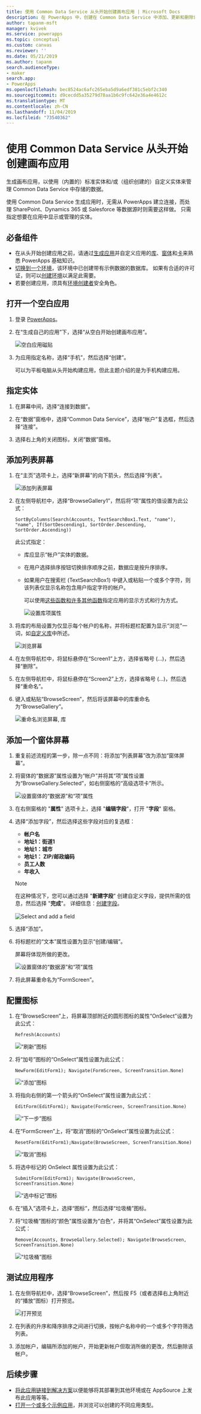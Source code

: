 ```yaml
---
title: 使用 Common Data Service 从头开始创建画布应用 | Microsoft Docs
description: 在 PowerApps 中，创建在 Common Data Service 中添加、更新和删除记录的画布应用。
author: tapanm-msft
manager: kvivek
ms.service: powerapps
ms.topic: conceptual
ms.custom: canvas
ms.reviewer: ''
ms.date: 05/21/2019
ms.author: tapanm
search.audienceType:
- maker
search.app:
- PowerApps
ms.openlocfilehash: bec8524ac6afc265eba5d9a6edf381c5ebf2c340
ms.sourcegitcommit: d9cecdd5a35279d78aa1b6c9fc642e36a4e4612c
ms.translationtype: MT
ms.contentlocale: zh-CN
ms.lasthandoff: 11/04/2019
ms.locfileid: "73540362"
---
```

# <a name="create-a-canvas-app-from-scratch-using-common-data-service"></a>使用 Common Data Service 从头开始创建画布应用

生成画布应用，以使用（内置的）标准实体和/或（组织创建的）自定义实体来管理 Common Data Service 中存储的数据。

使用 Common Data Service 生成应用时，无需从 PowerApps 建立连接，而处理 SharePoint、Dynamics 365 或 Salesforce 等数据源时则需要这样做。 只需指定想要在应用中显示或管理的实体。

## <a name="prerequisites"></a>必备组件

- 在从头开始创建应用之前，请通过[生成应用](data-platform-create-app.md)并自定义应用的[库](customize-layout-sharepoint.md)、[窗体](customize-forms-sharepoint.md)和[卡](customize-card.md)来熟悉 PowerApps 基础知识。
- [切换到一个环境](working-with-environments.md)，该环境中已创建带有示例数据的数据库。 如果有合适的许可证，则可以[创建环境](../../administrator/create-environment.md)以满足此需要。
- 若要创建应用，须具有[环境创建者](https://docs.microsoft.com/power-platform/admin/database-security#predefined-security-roles)安全角色。

## <a name="open-a-blank-app"></a>打开一个空白应用

1. 登录 [PowerApps](https://make.powerapps.com?utm_source=padocs&utm_medium=linkinadoc&utm_campaign=referralsfromdoc)。

1. 在“生成自己的应用”下，选择“从空白开始创建画布应用”。

    ![空白应用磁贴](./media/data-platform-create-app-scratch/blank-app.png)

1. 为应用指定名称，选择“手机”，然后选择“创建”。

    可以为平板电脑从头开始构建应用，但此主题介绍的是为手机构建应用。

## <a name="specify-an-entity"></a>指定实体

1. 在屏幕中间，选择“连接到数据”。

1. 在“数据”窗格中，选择“Common Data Service”，选择“帐户”复选框，然后选择“连接”。

1. 选择右上角的关闭图标，关闭“数据”窗格。

## <a name="add-a-list-screen"></a>添加列表屏幕

1. 在“主页”选项卡上，选择“新屏幕”的向下箭头，然后选择“列表”。

    ![添加列表屏幕](./media/data-platform-create-app-scratch/list-screen.png)

1. 在左侧导航栏中，选择“BrowseGallery1”，然后将“项”属性的值设置为此公式：

    `SortByColumns(Search(Accounts, TextSearchBox1.Text, "name"), "name", If(SortDescending1, SortOrder.Descending, SortOrder.Ascending))`

    此公式指定：

   - 库应显示“帐户”实体的数据。
   - 在用户选择排序按钮切换排序顺序之前，数据应是按升序排序。
   - 如果用户在搜索栏 (TextSearchBox1) 中键入或粘贴一个或多个字符，则该列表仅显示名称包含用户指定字符的帐户。

     可以使用[这些函数和许多其他函数](formula-reference.md)指定应用的显示方式和行为方式。

     ![设置库项属性](./media/data-platform-create-app-scratch/gallery-items.png)

1. 将库的布局设置为仅显示每个帐户的名称，并将标题栏配置为显示“浏览”一词，如[自定义库](customize-layout-sharepoint.md)中所述。

    ![浏览屏幕](./media/data-platform-create-app-scratch/final-browse.png)

1. 在左侧导航栏中，将鼠标悬停在“Screen1”上方，选择省略号 (...)，然后选择“删除”。

1. 在左侧导航栏中，将鼠标悬停在“Screen2”上方，选择省略号 (...)，然后选择“重命名”。

1. 键入或粘贴“BrowseScreen”，然后将该屏幕中的库重命名为“BrowseGallery”。

    ![重命名浏览屏幕, 库](./media/data-platform-create-app-scratch/rename-browse.png)

## <a name="add-a-form-screen"></a>添加一个窗体屏幕

1. 重复前述流程的第一步，除一点不同：将添加“列表屏幕”改为添加“窗体屏幕”。

1. 将窗体的“数据源”属性设置为“帐户”并将其“项”属性设置为“BrowseGallery.Selected”，如右侧窗格的“高级选项卡”所示。

    ![设置窗体的“数据源”和“项”属性](./media/data-platform-create-app-scratch/form-datasource.png)

1. 在右侧窗格的 "**属性**" 选项卡上，选择 "**编辑字段**"，打开 "**字段**" 窗格。

1. 选择“添加字段”，然后选择这些字段对应的复选框：

    - **帐户名**
    - **地址1：街道1**
    - **地址1：城市**
    - **地址1： ZIP/邮政编码**
    - **员工人数**
    - **年收入**

    > [!NOTE]
    > 在这种情况下，您可以通过选择 "**新建字段**" 创建自定义字段，提供所需的信息，然后选择 "**完成**"。 详细信息：[创建字段](../common-data-service/create-edit-field-portal.md#create-a-field)。<br><br>![](media/data-platform-create-app-scratch/choose-or-add-fields.png "Select and add a field")

1. 选择“添加”。

1. 将标题栏的“文本”属性设置为显示“创建/编辑”。

    屏幕将体现所做的更改。

    ![设置窗体的“数据源”和“项”属性](./media/data-platform-create-app-scratch/field-list.png)

1. 将此屏幕重命名为“FormScreen”。

## <a name="configure-icons"></a>配置图标

1. 在“BrowseScreen”上，将屏幕顶部附近的圆形图标的属性“OnSelect”设置为此公式：

    `Refresh(Accounts)`

    ![“刷新”图标](./media/data-platform-create-app-scratch/refresh-icon.png)

1. 将“加号”图标的“OnSelect”属性设置为此公式：

    `NewForm(EditForm1); Navigate(FormScreen, ScreenTransition.None)`

    ![“添加”图标](./media/data-platform-create-app-scratch/plus-icon.png)

1. 将指向右侧的第一个箭头的“OnSelect”属性设置为此公式：

    `EditForm(EditForm1); Navigate(FormScreen, ScreenTransition.None)`

    ![“下一步”图标](./media/data-platform-create-app-scratch/next-icon.png)

1. 在“FormScreen”上，将“取消”图标的“OnSelect”属性设置为此公式：

    `ResetForm(EditForm1);Navigate(BrowseScreen, ScreenTransition.None)`

    ![“取消”图标](./media/data-platform-create-app-scratch/cancel-icon.png)

1. 将选中标记的 OnSelect 属性设置为此公式：

    `SubmitForm(EditForm1); Navigate(BrowseScreen, ScreenTransition.None)`

    ![“选中标记”图标](./media/data-platform-create-app-scratch/checkmark-icon.png)

1. 在“插入”选项卡上，选择“图标”，然后选择“垃圾桶”图标。

1. 将“垃圾桶”图标的“颜色”属性设置为“白色”，并将其“OnSelect”属性设置为此公式：

    `Remove(Accounts, BrowseGallery.Selected); Navigate(BrowseScreen, ScreenTransition.None)`

    ![“垃圾桶”图标](./media/data-platform-create-app-scratch/trash-icon.png)

## <a name="test-the-app"></a>测试应用程序

1. 在左侧导航栏中，选择“BrowseScreen”，然后按 F5（或者选择右上角附近的“播放”图标）打开预览。

    ![打开预览](./media/data-platform-create-app-scratch/open-preview.png)

1. 在列表的升序和降序排序之间进行切换，按帐户名称中的一个或多个字符筛选列表。

1. 添加帐户，编辑所添加的帐户，开始更新帐户但取消所做的更改，然后删除该帐户。

## <a name="next-steps"></a>后续步骤

- [将此应用链接到解决方案](add-app-solution.md)以便能够将其部署到其他环境或在 AppSource 上发布此应用等等。
- [打开一个或多个示例应用](open-and-run-a-sample-app.md)，并浏览可以创建的不同应用类型。
